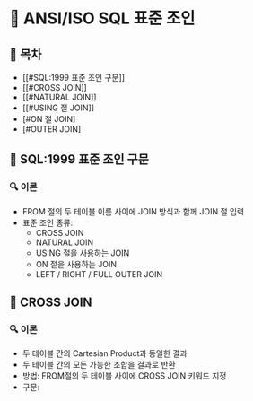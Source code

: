 # 🔄 ANSI/ISO SQL 표준 조인

## 📑 목차
- [[#SQL:1999 표준 조인 구문]]
- [[#CROSS JOIN]]
- [[#NATURAL JOIN]]
- [[#USING 절 JOIN]]
- [#ON 절 JOIN]
- [#OUTER JOIN]

## 🔄 SQL:1999 표준 조인 구문
### 🔍 이론
- FROM 절의 두 테이블 이름 사이에 JOIN 방식과 함께 JOIN 절 입력
- 표준 조인 종류:
  - CROSS JOIN
  - NATURAL JOIN
  - USING 절을 사용하는 JOIN
  - ON 절을 사용하는 JOIN
  - LEFT / RIGHT / FULL OUTER JOIN

## 🔀 CROSS JOIN
### 🔍 이론
- 두 테이블 간의 Cartesian Product과 동일한 결과
- 두 테이블 간의 모든 가능한 조합을 결과로 반환
- 방법: FROM절의 두 테이블 사이에 CROSS JOIN 키워드 지정
- 구문: 
